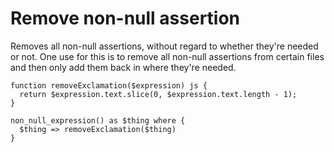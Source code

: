 # Remove non-null assertion

Removes all non-null assertions, without regard to whether they're needed or not. One use for this is to remove all
non-null assertions from certain files and then only add them back in where they're needed.

```grit
function removeExclamation($expression) js {
  return $expression.text.slice(0, $expression.text.length - 1);
}

non_null_expression() as $thing where {
  $thing => removeExclamation($thing)
}
```
